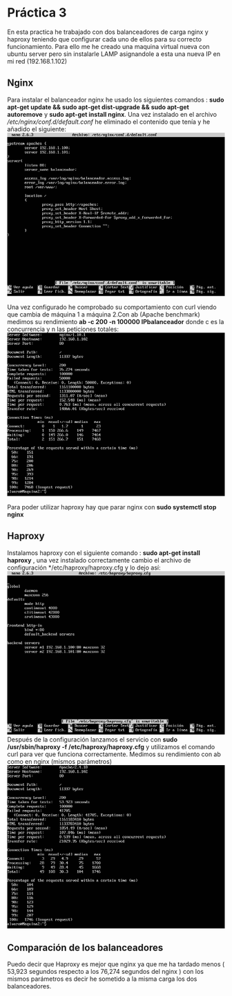 # Práctica 3 

En esta practica he trabajado con dos balanceadores de carga nginx y haproxy teniendo que configurar cada uno de ellos para su correcto
funcionamiento. Para ello me he creado una maquina virtual nueva con ubuntu server pero sin instalarle LAMP asignandole a esta una nueva IP en mi red (192.168.1.102)
## Nginx

Para instalar el balanceador nginx he usado los siguientes comandos : **sudo apt-get update && sudo apt-get dist-upgrade && sudo apt-get
autoremove** y **sudo apt-get install nginx**. Una vez instalado en el archivo */etc/nginx/conf.d/default.conf* he eliminado el contenido que tenía y he añadido el siguiente: 
![img](https://github.com/alvarocarmona6/SWAP/blob/master/practica3/configuracion_nginx.png)

Una vez configurado he comprobado su comportamiento con curl viendo que cambia de máquina 1 a máquina 2.Con ab (Apache benchmark) medimos su rendimiento   **ab -c 200  -n 100000 IPbalanceador** donde c es la concurrencia y n las peticiones totales:
![img](https://github.com/alvarocarmona6/SWAP/blob/master/practica3/P3nginx.png)

Para poder utilizar haproxy hay que parar nginx con **sudo systemctl stop nginx**

## Haproxy

Instalamos haproxy con el siguiente comando : **sudo apt-get install haproxy** , una vez instalado correctamente cambio el archivo de  configuración */etc/haproxy/haproxy.cfg y lo dejo así: ![img](https://github.com/alvarocarmona6/SWAP/blob/master/practica3/configuracion_haproxy.png)
Después de la configuración lanzamos el servicio con **sudo /usr/sbin/haproxy -f /etc/haproxy/haproxy.cfg** y utilizamos el comando curl para ver que funciona correctamente.
Medimos su rendimiento con ab como en nginx (mismos parámetros) ![img](https://github.com/alvarocarmona6/SWAP/blob/master/practica3/P3haproxy.png) 


## Comparación de los balanceadores
Puedo decir que Haproxy es mejor que nginx ya que me ha tardado menos ( 53,923 segundos respecto a los 76,274 segundos del nginx ) con los mismos parámetros es decir he sometido a la misma carga los dos balanceadores.
